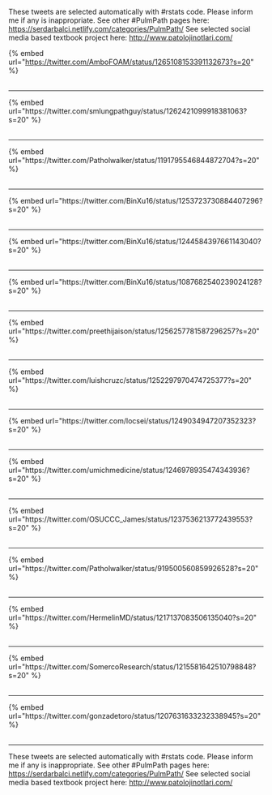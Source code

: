 

These tweets are selected automatically with #rstats code. Please inform me if any is inappropriate.
See other #PulmPath pages here: https://serdarbalci.netlify.com/categories/PulmPath/ 
See selected social media based textbook project here: http://www.patolojinotlari.com/

{% embed url="https://twitter.com/AmboFOAM/status/1265108153391132673?s=20" %}<br>
<br>
<hr>
{% embed url="https://twitter.com/smlungpathguy/status/1262421099918381063?s=20" %}<br>
<br>
<hr>
{% embed url="https://twitter.com/Patholwalker/status/1191795546844872704?s=20" %}<br>
<br>
<hr>
{% embed url="https://twitter.com/BinXu16/status/1253723730884407296?s=20" %}<br>
<br>
<hr>
{% embed url="https://twitter.com/BinXu16/status/1244584397661143040?s=20" %}<br>
<br>
<hr>
{% embed url="https://twitter.com/BinXu16/status/1087682540239024128?s=20" %}<br>
<br>
<hr>
{% embed url="https://twitter.com/preethijaison/status/1256257781587296257?s=20" %}<br>
<br>
<hr>
{% embed url="https://twitter.com/luishcruzc/status/1252297970474725377?s=20" %}<br>
<br>
<hr>
{% embed url="https://twitter.com/locsei/status/1249034947207352323?s=20" %}<br>
<br>
<hr>
{% embed url="https://twitter.com/umichmedicine/status/1246978935474343936?s=20" %}<br>
<br>
<hr>
{% embed url="https://twitter.com/OSUCCC_James/status/1237536213772439553?s=20" %}<br>
<br>
<hr>
{% embed url="https://twitter.com/Patholwalker/status/919500560859926528?s=20" %}<br>
<br>
<hr>
{% embed url="https://twitter.com/HermelinMD/status/1217137083506135040?s=20" %}<br>
<br>
<hr>
{% embed url="https://twitter.com/SomercoResearch/status/1215581642510798848?s=20" %}<br>
<br>
<hr>
{% embed url="https://twitter.com/gonzadetoro/status/1207631633232338945?s=20" %}<br>
<br>
<hr>


These tweets are selected automatically with #rstats code. Please inform me if any is inappropriate.
See other #PulmPath pages here: https://serdarbalci.netlify.com/categories/PulmPath/ 
See selected social media based textbook project here: http://www.patolojinotlari.com/
